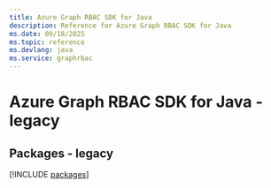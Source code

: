 ```yaml
---
title: Azure Graph RBAC SDK for Java
description: Reference for Azure Graph RBAC SDK for Java
ms.date: 09/18/2025
ms.topic: reference
ms.devlang: java
ms.service: graphrbac
---
```

# Azure Graph RBAC SDK for Java - legacy
## Packages - legacy
[!INCLUDE [packages](graph-rbac-index.md)]